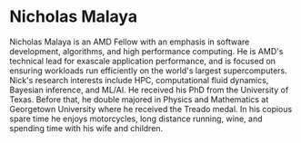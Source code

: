 <head>
  <meta charset="UTF-8">
  <meta name="description" content="Nicholas Malaya">
  <meta name="keywords" content="AMD GPU, HPC, MI300, MI250, ROCm, blog, contributor, blog author">
</head>

# Nicholas Malaya

Nicholas Malaya is an AMD Fellow with an emphasis in software development, algorithms,
and high performance computing. He is AMD's technical lead for exascale application
performance, and is focused on ensuring workloads run efficiently on the world's largest
supercomputers. Nick's research interests include HPC, computational fluid dynamics,
Bayesian inference, and ML/AI. He received his PhD from the University of Texas.
Before that, he double majored in Physics and Mathematics at Georgetown University
where he received the Treado medal. In his copious spare time he enjoys motorcycles,
long distance running, wine, and spending time with his wife and children.
